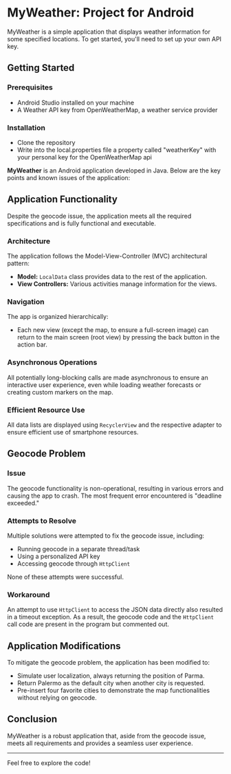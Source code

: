 # MyWeather: Project for Android

MyWeather is a simple application that displays weather information for some specified locations. To get started, you'll need to set up your own API key.

## Getting Started

### Prerequisites

- Android Studio installed on your machine
- A Weather API key from OpenWeatherMap, a weather service provider

### Installation
- Clone the repository
- Write into the local.properties file a property called "weatherKey" with your personal key for the OpenWeatherMap api

**MyWeather** is an Android application developed in Java.
Below are the key points and known issues of the application:

## Application Functionality
Despite the geocode issue, the application meets all the required specifications and is fully functional and executable.

### Architecture
The application follows the Model-View-Controller (MVC) architectural pattern:
- **Model:** `LocalData` class provides data to the rest of the application.
- **View Controllers:** Various activities manage information for the views.

### Navigation
The app is organized hierarchically:
- Each new view (except the map, to ensure a full-screen image) can return to the main screen (root view) by pressing the back button in the action bar.

### Asynchronous Operations
All potentially long-blocking calls are made asynchronous to ensure an interactive user experience, even while loading weather forecasts or creating custom markers on the map.

### Efficient Resource Use
All data lists are displayed using `RecyclerView` and the respective adapter to ensure efficient use of smartphone resources.

## Geocode Problem

### Issue
The geocode functionality is non-operational, resulting in various errors and causing the app to crash. The most frequent error encountered is "deadline exceeded."

### Attempts to Resolve
Multiple solutions were attempted to fix the geocode issue, including:
- Running geocode in a separate thread/task
- Using a personalized API key
- Accessing geocode through `HttpClient`

None of these attempts were successful.

### Workaround
An attempt to use `HttpClient` to access the JSON data directly also resulted in a timeout exception. As a result, the geocode code and the `HttpClient` call code are present in the program but commented out.

## Application Modifications
To mitigate the geocode problem, the application has been modified to:
- Simulate user localization, always returning the position of Parma.
- Return Palermo as the default city when another city is requested.
- Pre-insert four favorite cities to demonstrate the map functionalities without relying on geocode.

## Conclusion
MyWeather is a robust application that, aside from the geocode issue, meets all requirements and provides a seamless user experience.

---

Feel free to explore the code!
